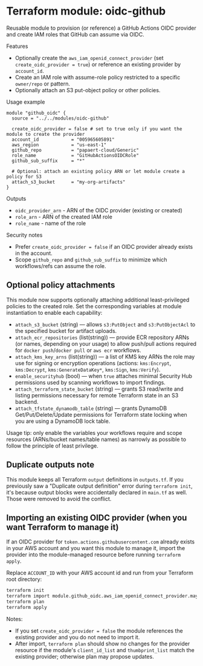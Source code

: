 # Terraform module: oidc-github

Reusable module to provision (or reference) a GitHub Actions OIDC provider and create IAM roles that GitHub can assume via OIDC.

Features
- Optionally create the `aws_iam_openid_connect_provider` (set `create_oidc_provider = true`) or reference an existing provider by `account_id`.
- Create an IAM role with assume-role policy restricted to a specific `owner/repo` or pattern.
- Optionally attach an S3 put-object policy or other policies.

Usage example
```hcl
module "github_oidc" {
  source = "../../modules/oidc-github"

  create_oidc_provider = false # set to true only if you want the module to create the provider
  account_id            = "005965605891"
  aws_region            = "us-east-1"
  github_repo           = "papaert-cloud/Generic"
  role_name             = "GitHubActionsOIDCRole"
  github_sub_suffix     = "*"

  # Optional: attach an existing policy ARN or let module create a policy for S3
  attach_s3_bucket      = "my-org-artifacts"
}
```

Outputs
- `oidc_provider_arn` - ARN of the OIDC provider (existing or created)
- `role_arn` - ARN of the created IAM role
- `role_name` - name of the role

Security notes
- Prefer `create_oidc_provider = false` if an OIDC provider already exists in the account.
- Scope `github_repo` and `github_sub_suffix` to minimize which workflows/refs can assume the role.

Optional policy attachments
---------------------------
This module now supports optionally attaching additional least-privileged policies to the created role. Set the corresponding variables at module instantiation to enable each capability:

- `attach_s3_bucket` (string) — allows `s3:PutObject` and `s3:PutObjectAcl` to the specified bucket for artifact uploads.
- `attach_ecr_repositories` (list(string)) — provide ECR repository ARNs (or names, depending on your usage) to allow push/pull actions required for `docker push`/`docker pull` or `aws ecr` workflows.
- `attach_kms_key_arns` (list(string)) — a list of KMS key ARNs the role may use for signing or encryption operations (actions: `kms:Encrypt`, `kms:Decrypt`, `kms:GenerateDataKey*`, `kms:Sign`, `kms:Verify`).
- `enable_securityhub` (bool) — when `true` attaches minimal Security Hub permissions used by scanning workflows to import findings.
- `attach_terraform_state_bucket` (string) — grants S3 read/write and listing permissions necessary for remote Terraform state in an S3 backend.
- `attach_tfstate_dynamodb_table` (string) — grants DynamoDB Get/Put/Delete/Update permissions for Terraform state locking when you are using a DynamoDB lock table.

Usage tip: only enable the variables your workflows require and scope resources (ARNs/bucket names/table names) as narrowly as possible to follow the principle of least privilege.

## Duplicate outputs note

This module keeps all Terraform `output` definitions in `outputs.tf`. If you previously saw a "Duplicate output definition" error during `terraform init`, it's because output blocks were accidentally declared in `main.tf` as well. Those were removed to avoid the conflict.

## Importing an existing OIDC provider (when you want Terraform to manage it)

If an OIDC provider for `token.actions.githubusercontent.com` already exists in your AWS account and you want this module to manage it, import the provider into the module-managed resource before running `terraform apply`.

Replace `ACCOUNT_ID` with your AWS account id and run from your Terraform root directory:

```bash
terraform init
terraform import module.github_oidc.aws_iam_openid_connect_provider.maybe_create[0] arn:aws:iam::ACCOUNT_ID:oidc-provider/token.actions.githubusercontent.com
terraform plan
terraform apply
```

Notes:

- If you set `create_oidc_provider = false` the module references the existing provider and you do not need to import it.
- After import, `terraform plan` should show no changes for the provider resource if the module's `client_id_list` and `thumbprint_list` match the existing provider; otherwise plan may propose updates.
